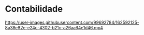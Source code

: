 # Contabilidade



https://user-images.githubusercontent.com/99692784/162592125-8a38e82e-e24c-4302-b21c-a26aa64e1d46.mp4

